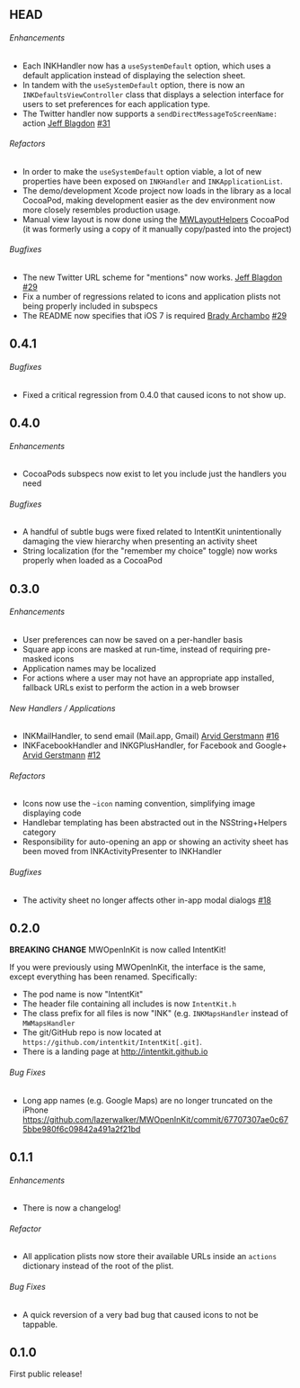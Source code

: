 ## HEAD

###### Enhancements
* Each INKHandler now has a `useSystemDefault` option, which uses a default
application instead of displaying the selection sheet.
* In tandem with the `useSystemDefault` option, there is now an
`INKDefaultsViewController` class that displays a selection interface for
users to set preferences for each application type.
* The Twitter handler now supports a `sendDirectMessageToScreenName:` action
  [Jeff Blagdon](https://github.com/jefflovejapan) [#31](https://github.com/intentkit/IntentKit/pull/31)

###### Refactors
* In order to make the `useSystemDefault` option viable, a lot of new properties
have been exposed on `INKHandler` and `INKApplicationList`.
* The demo/development Xcode project now loads in the library as a local CocoaPod,
making development easier as the dev environment now more closely resembles
production usage.
* Manual view layout is now done using the [MWLayoutHelpers](http://github.com/lazerwalker/mwlayouthelpers) CocoaPod (it
  was formerly using a copy of it manually copy/pasted into the project)

###### Bugfixes
* The new Twitter URL scheme for "mentions" now works.
[Jeff Blagdon](https://github.com/jefflovejapan) [#29](https://github.com/intentkit/IntentKit/pull/29)
* Fix a number of regressions related to icons and application plists not being properly included in subspecs
* The README now specifies that iOS 7 is required
[Brady Archambo](https://github.com/bradya) [#29](https://github.com/intentkit/IntentKit/pull/28)

## 0.4.1

###### Bugfixes
* Fixed a critical regression from 0.4.0 that caused icons to not show up.

## 0.4.0

###### Enhancements
* CocoaPods subspecs now exist to let you include just the handlers you need

###### Bugfixes
* A handful of subtle bugs were fixed related to IntentKit unintentionally
  damaging the view hierarchy when presenting an activity sheet
* String localization (for the "remember my choice" toggle) now works properly
  when loaded as a CocoaPod


## 0.3.0

###### Enhancements

* User preferences can now be saved on a per-handler basis
* Square app icons are masked at run-time, instead of requiring pre-masked icons
* Application names may be localized
* For actions where a user may not have an appropriate app installed, fallback
  URLs exist to perform the action in a web browser

###### New Handlers / Applications
* INKMailHandler, to send email (Mail.app, Gmail)
  [Arvid Gerstmann](https://github.com/Leandros) [#16](https://github.com/intentkit/IntentKit/pull/16)
* INKFacebookHandler and INKGPlusHandler, for Facebook and Google+
  [Arvid Gerstmann](https://github.com/Leandros) [#12](https://github.com/intentkit/IntentKit/pull/12)

###### Refactors
* Icons now use the `~icon` naming convention, simplifying image displaying code
* Handlebar templating has been abstracted out in the NSString+Helpers category
* Responsibility for auto-opening an app or showing an activity sheet has been
  moved from INKActivityPresenter to INKHandler

###### Bugfixes
* The activity sheet no longer affects other in-app modal dialogs
  [#18](https://github.com/intentkit/IntentKit/issues/18)

## 0.2.0

**BREAKING CHANGE** MWOpenInKit is now called IntentKit!

If you were previously using MWOpenInKit, the interface is the same, except
everything has been renamed. Specifically:

* The pod name is now "IntentKit"
* The header file containing all includes is now `IntentKit.h`
* The class prefix for all files is now "INK" (e.g. `INKMapsHandler` instead of
  `MWMapsHandler`
* The git/GitHub repo is now located at `https://github.com/intentkit/IntentKit[.git]`.
* There is a landing page at http://intentkit.github.io

###### Bug Fixes

* Long app names (e.g. Google Maps) are no longer truncated on the iPhone
  https://github.com/lazerwalker/MWOpenInKit/commit/67707307ae0c675bbe980f6c09842a491a2f21bd


## 0.1.1

###### Enhancements

* There is now a changelog!

###### Refactor

* All application plists now store their available URLs inside an `actions`
  dictionary instead of the root of the plist.

###### Bug Fixes

* A quick reversion of a very bad bug that caused icons to not be tappable.


## 0.1.0

First public release!
